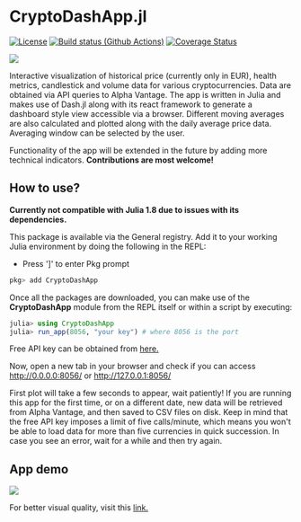 # CryptoDashApp.jl

[![License](http://img.shields.io/badge/license-MIT-brightgreen.svg?style=flat)](LICENSE.md)
[![Build status (Github Actions)](https://github.com/vnegi10/CryptoDashApp.jl/workflows/CI/badge.svg)](https://github.com/vnegi10/CryptoDashApp.jl/actions)
[![Coverage Status](https://codecov.io/gh/vnegi10/CryptoDashApp.jl/branch/master/graphs/badge.svg?branch=master)](https://app.codecov.io/gh/vnegi10/CryptoDashApp.jl)

[![](https://img.shields.io/badge/docs-stable-blue.svg)](https://vnegi10.github.io/CryptoDashApp.jl/stable)

Interactive visualization of historical price (currently only in EUR), health metrics, candlestick
and volume data for various cryptocurrencies. Data are obtained via API queries to Alpha Vantage.
The app is written in Julia and makes use of Dash.jl along with its react framework to generate a
dashboard style view accessible via a browser. Different moving averages are also calculated and
plotted along with the daily average price data. Averaging window can be selected by the user.

Functionality of the app will be extended in the future by adding more technical indicators.
**Contributions are most welcome!**

## How to use?

**Currently not compatible with Julia 1.8 due to issues with its dependencies.**

This package is available via the General registry. Add it to your working Julia environment by
doing the following in the REPL:
* Press ']' to enter Pkg prompt

```julia
pkg> add CryptoDashApp
```

Once all the packages are downloaded, you can make use of the **CryptoDashApp** module from the
REPL itself or within a script by executing:

```julia
julia> using CryptoDashApp
julia> run_app(8056, "your key") # where 8056 is the port
```  

Free API key can be obtained from [here.](https://www.alphavantage.co/support/#api-key)

Now, open a new tab in your browser and check if you can access http://0.0.0.0:8056/ or http://127.0.0.1:8056/

First plot will take a few seconds to appear, wait patiently! If you are running this app for the
first time, or on a different date, new data will be retrieved from Alpha Vantage, and then saved
to CSV files on disk. Keep in mind that the free API key imposes a limit of five calls/minute,
which means you won't be able to load data for more than five currencies in quick succession. In
case you see an error, wait for a while and then try again.

## App demo

<img src="https://media.giphy.com/media/gn6DV7p7Wbh15FdWMX/giphy.gif"/>

For better visual quality, visit this [link.](https://link.eu1.storjshare.io/s/juiaacgfta5f4o5p3zy4lxnn4ckq/videos/gifs/CryptoDashApp_demo_2022_06_19.gif)